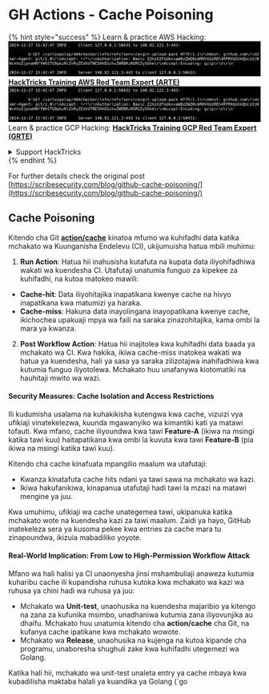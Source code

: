 # GH Actions - Cache Poisoning

{% hint style="success" %}
Learn & practice AWS Hacking:<img src="../../../.gitbook/assets/image (1).png" alt="" data-size="line">[**HackTricks Training AWS Red Team Expert (ARTE)**](https://training.hacktricks.xyz/courses/arte)<img src="../../../.gitbook/assets/image (1).png" alt="" data-size="line">\
Learn & practice GCP Hacking: <img src="../../../.gitbook/assets/image (2).png" alt="" data-size="line">[**HackTricks Training GCP Red Team Expert (GRTE)**<img src="../../../.gitbook/assets/image (2).png" alt="" data-size="line">](https://training.hacktricks.xyz/courses/grte)

<details>

<summary>Support HackTricks</summary>

* Check the [**subscription plans**](https://github.com/sponsors/carlospolop)!
* **Join the** 💬 [**Discord group**](https://discord.gg/hRep4RUj7f) or the [**telegram group**](https://t.me/peass) or **follow** us on **Twitter** 🐦 [**@hacktricks\_live**](https://twitter.com/hacktricks\_live)**.**
* **Share hacking tricks by submitting PRs to the** [**HackTricks**](https://github.com/carlospolop/hacktricks) and [**HackTricks Cloud**](https://github.com/carlospolop/hacktricks-cloud) github repos.

</details>
{% endhint %}

For further details check the original post [https://scribesecurity.com/blog/github-cache-poisoning/](https://scribesecurity.com/blog/github-cache-poisoning/)

## Cache Poisoning

Kitendo cha Git [**action/cache**](https://github.com/actions/cache) kinatoa mfumo wa kuhifadhi data katika mchakato wa Kuunganisha Endelevu (CI), ukijumuisha hatua mbili muhimu:

1. **Run Action**: Hatua hii inahusisha kutafuta na kupata data iliyohifadhiwa wakati wa kuendesha CI. Utafutaji unatumia funguo za kipekee za kuhifadhi, na kutoa matokeo mawili:
* **Cache-hit**: Data iliyohitajika inapatikana kwenye cache na hivyo inapatikana kwa matumizi ya haraka.
* **Cache-miss**: Hakuna data inayolingana inayopatikana kwenye cache, ikichochea upakuaji mpya wa faili na saraka zinazohitajika, kama ombi la mara ya kwanza.
2. **Post Workflow Action**: Hatua hii inajitolea kwa kuhifadhi data baada ya mchakato wa CI. Kwa hakika, ikiwa cache-miss inatokea wakati wa hatua ya kuendesha, hali ya sasa ya saraka zilizotajwa inahifadhiwa kwa kutumia funguo iliyotolewa. Mchakato huu unafanywa kiotomatiki na hauhitaji mwito wa wazi.

#### Security Measures: Cache Isolation and Access Restrictions

Ili kudumisha usalama na kuhakikisha kutengwa kwa cache, vizuizi vya ufikiaji vinatekelezwa, kuunda mgawanyiko wa kimantiki kati ya matawi tofauti. Kwa mfano, cache iliyoundwa kwa tawi **Feature-A** (ikiwa na msingi katika tawi kuu) haitapatikana kwa ombi la kuvuta kwa tawi **Feature-B** (pia ikiwa na msingi katika tawi kuu).

Kitendo cha cache kinafuata mpangilio maalum wa utafutaji:

* Kwanza kinatafuta cache hits ndani ya tawi sawa na mchakato wa kazi.
* Ikiwa hakufanikiwa, kinapanua utafutaji hadi tawi la mzazi na matawi mengine ya juu.

Kwa umuhimu, ufikiaji wa cache unategemea tawi, ukipanuka katika mchakato wote na kuendesha kazi za tawi maalum. Zaidi ya hayo, GitHub inatekeleza sera ya kusoma pekee kwa entries za cache mara tu zinapoundwa, ikizuia mabadiliko yoyote.

#### Real-World Implication: From Low to High-Permission Workflow Attack

Mfano wa hali halisi ya CI unaonyesha jinsi mshambuliaji anaweza kutumia kuharibu cache ili kupandisha ruhusa kutoka kwa mchakato wa kazi wa ruhusa ya chini hadi wa ruhusa ya juu:

* Mchakato wa **Unit-test**, unaohusika na kuendesha majaribio ya kitengo na zana za kufunika msimbo, unadhaniwa kutumia zana iliyovunjika au dhaifu. Mchakato huu unatumia kitendo cha **action/cache** cha Git, na kufanya cache ipatikane kwa mchakato wowote.
* Mchakato wa **Release**, unaohusika na kujenga na kutoa kipande cha programu, unaboresha shughuli zake kwa kuhifadhi utegemezi wa Golang.

Katika hali hii, mchakato wa unit-test unaleta entry ya cache mbaya kwa kubadilisha maktaba halali ya kuandika ya Golang (\`go
